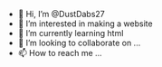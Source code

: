 - 👋 Hi, I’m @DustDabs27
- 👀 I’m interested in making a website
- 🌱 I’m currently learning html
- 💞️ I’m looking to collaborate on ...
- 📫 How to reach me ...

<!---
DustDabs27/DustDabs27 is a ✨ special ✨ repository because its `README.md` (this file) appears on your GitHub profile.
You can click the Preview link to take a look at your changes.
--->
